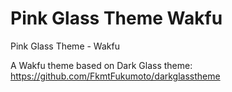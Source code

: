 # Pink Glass Theme Wakfu
Pink Glass Theme - Wakfu

A Wakfu theme based on Dark Glass theme: https://github.com/FkmtFukumoto/darkglasstheme
